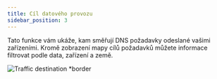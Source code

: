 ```yaml
---
title: Cíl datového provozu
sidebar_position: 3
---
```


Tato funkce vám ukáže, kam směřují DNS požadavky odeslané vašimi zařízeními. Kromě zobrazení mapy cílů požadavků můžete informace filtrovat podle data, zařízení a země.

![Traffic destination \*border](https://cdn.adtidy.org/content/kb/dns/private/new_dns/statistics/traffic_destination.png)
